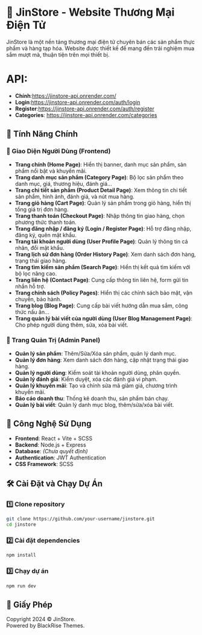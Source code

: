 # 🛒 JinStore - Website Thương Mại Điện Tử

JinStore là một nền tảng thương mại điện tử chuyên bán các sản phẩm thực phẩm và hàng tạp hóa. Website được thiết kế để mang đến trải nghiệm mua sắm mượt mà, thuận tiện trên mọi thiết bị.

# API:

- **Chính**:https://jinstore-api.onrender.com/
- **Login**:https://jinstore-api.onrender.com/auth/login
- **Register**:https://jinstore-api.onrender.com/auth/register
- **Categories**: https://jinstore-api.onrender.com/categories

## 🚀 Tính Năng Chính

### 🎨 Giao Diện Người Dùng (Frontend)

- **Trang chính (Home Page)**: Hiển thị banner, danh mục sản phẩm, sản phẩm nổi bật và khuyến mãi.
- **Trang danh mục sản phẩm (Category Page)**: Bộ lọc sản phẩm theo danh mục, giá, thương hiệu, đánh giá...
- **Trang chi tiết sản phẩm (Product Detail Page)**: Xem thông tin chi tiết sản phẩm, hình ảnh, đánh giá, và nút mua hàng.
- **Trang giỏ hàng (Cart Page)**: Quản lý sản phẩm trong giỏ hàng, hiển thị tổng giá trị đơn hàng.
- **Trang thanh toán (Checkout Page)**: Nhập thông tin giao hàng, chọn phương thức thanh toán.
- **Trang đăng nhập / đăng ký (Login / Register Page)**: Hỗ trợ đăng nhập, đăng ký, quên mật khẩu.
- **Trang tài khoản người dùng (User Profile Page)**: Quản lý thông tin cá nhân, đổi mật khẩu.
- **Trang lịch sử đơn hàng (Order History Page)**: Xem danh sách đơn hàng, trạng thái giao hàng.
- **Trang tìm kiếm sản phẩm (Search Page)**: Hiển thị kết quả tìm kiếm với bộ lọc nâng cao.
- **Trang liên hệ (Contact Page)**: Cung cấp thông tin liên hệ, form gửi tin nhắn hỗ trợ.
- **Trang chính sách (Policy Pages)**: Hiển thị các chính sách bảo mật, vận chuyển, bảo hành.
- **Trang blog (Blog Page)**: Cung cấp bài viết hướng dẫn mua sắm, công thức nấu ăn...
- **Trang quản lý bài viết của người dùng (User Blog Management Page)**: Cho phép người dùng thêm, sửa, xóa bài viết.

### 🔐 Trang Quản Trị (Admin Panel)

- **Quản lý sản phẩm**: Thêm/Sửa/Xóa sản phẩm, quản lý danh mục.
- **Quản lý đơn hàng**: Xem danh sách đơn hàng, cập nhật trạng thái giao hàng.
- **Quản lý người dùng**: Kiểm soát tài khoản người dùng, phân quyền.
- **Quản lý đánh giá**: Kiểm duyệt, xóa các đánh giá vi phạm.
- **Quản lý khuyến mãi**: Tạo và chỉnh sửa mã giảm giá, chương trình khuyến mãi.
- **Báo cáo doanh thu**: Thống kê doanh thu, sản phẩm bán chạy.
- **Quản lý bài viết**: Quản lý danh mục blog, thêm/sửa/xóa bài viết.

## 📌 Công Nghệ Sử Dụng

- **Frontend**: React + Vite + SCSS
- **Backend**: Node.js + Express
- **Database**: _(Chưa quyết định)_
- **Authentication**: JWT Authentication
- **CSS Framework**: SCSS

## 🛠 Cài Đặt và Chạy Dự Án

### 1️⃣ Clone repository

```sh
git clone https://github.com/your-username/jinstore.git
cd jinstore
```

### 2️⃣ Cài đặt dependencies

```sh
npm install
```

### 3️⃣ Chạy dự án

```sh
npm run dev
```

## 📄 Giấy Phép

Copyright 2024 © JinStore.  
Powered by BlackRise Themes.
